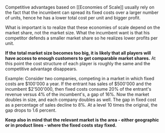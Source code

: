 Competitive advantages based on [[Economies of Scale]] usually rely on the fact that the incumbent can spread its fixed costs over a larger number of units, hence he has a lower total cost per unit and bigger profit.

What is important is to realize that these economies of scale depend on the market share, not the market size. What the incumbent want is that his competitor defends a smaller market share so he realizes lower profits per unit.

**If the total market size becomes too big, it is likely that all players will have access to enough customers to get comparable market shares.** At this point the cost structure of each player is roughly the same and the competitive advantage disappears.

Example:
Consider two companies, competing in a market in which fixed costs are $100'000 a year. If the entrant has sales of $500'000 and the incumbent $2'500'000, then fixed costs consume 20% of the entrant's revenue versus 4% of the incumbent's, a gap of 16%. Now the market doubles in size, and each company doubles as well. The gap in fixed cost as a percentage of sales decline to 8%. At a level 10 times the original, the gap drops to 1.6 percent. 

**Keep also in mind that the relevant market is the area - either geographic or in product lines - where the fixed costs stay fixed.**